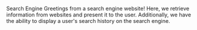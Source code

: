 Search Engine 
Greetings from a search engine website! Here, we retrieve information from websites and present it to the user. Additionally, we have the ability to display a user's search history on the search engine.

